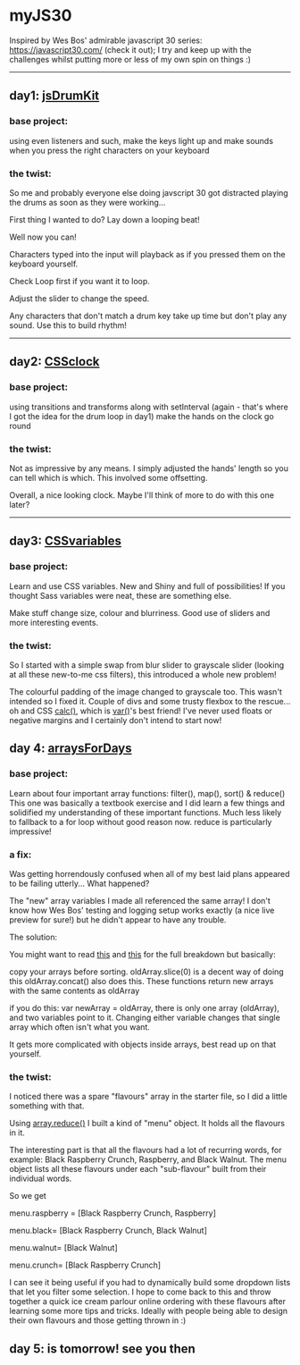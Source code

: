 # myJS30
Inspired by Wes Bos' admirable javascript 30 series: https://javascript30.com/ (check it out);
I try and keep up with the challenges whilst putting more or less of my own spin on things :)
___
## day1: [jsDrumKit](https://github.com/drmason13/myJS30/tree/master/jsDrumKit)
### base project:
using even listeners and such, make the keys light up and make sounds when you press the right characters on your keyboard

### the twist:
So me and probably everyone else doing javscript 30 got distracted playing the drums as soon as they were working...

First thing I wanted to do? Lay down a looping beat!

Well now you can!

Characters typed into the input will playback as if you pressed them on the keyboard yourself.

Check Loop first if you want it to loop.

Adjust the slider to change the speed.

Any characters that don't match a drum key take up time but don't play any sound. Use this to build rhythm!
___
## day2: [CSSclock](https://github.com/drmason13/myJS30/tree/master/CSSclock)
### base project:
using transitions and transforms along with setInterval (again - that's where I got the idea for the drum loop in day1) make the hands on the clock go round

### the twist:
Not as impressive by any means. I simply adjusted the hands' length so you can tell which is which. This involved some offsetting.

Overall, a nice looking clock. Maybe I'll think of more to do with this one later?
___
## day3: [CSSvariables](https://github.com/drmason13/myJS30/tree/master/CSSvariables)
### base project:
Learn and use CSS variables. New and Shiny and full of possibilities! If you thought Sass variables were neat, these are something else.

Make stuff change size, colour and blurriness. Good use of sliders and more interesting events.

### the twist:
So I started with a simple swap from blur slider to grayscale slider (looking at all these new-to-me css filters),
this introduced a whole new problem!

The colourful padding of the image changed to grayscale too.
This wasn't intended so I fixed it. Couple of divs and some trusty flexbox to the rescue...
oh and CSS [calc()](https://developer.mozilla.org/en/docs/Web/CSS/calc), which is [var()](https://developer.mozilla.org/en-US/docs/Web/CSS/var)'s best friend!
I've never used floats or negative margins and I certainly don't intend to start now!

## day 4: [arraysForDays](https://github.com/drmason13/myJS30/tree/master/arraysForDays)
### base project:
Learn about four important array functions: filter(), map(), sort() & reduce()
This one was basically a textbook exercise and I did learn a few things and solidified my understanding of these important functions. Much less likely to fallback to a for loop without good reason now. reduce is particularly impressive!

### a fix:
Was getting horrendously confused when all of my best laid plans appeared to be failing utterly...
What happened?

The "new" array variables I made all referenced the same array!
I don't know how Wes Bos' testing and logging setup works exactly (a nice live preview for sure!) but he didn't appear to have any trouble.

The solution:

You might want to read [this](http://stackoverflow.com/questions/13166884/shallow-copy-for-arrays-why-cant-simply-do-newarr-oldarr) and [this](http://stackoverflow.com/questions/3978492/javascript-fastest-way-to-duplicate-an-array-slice-vs-for-loop) for the full breakdown but basically:

copy your arrays before sorting.
oldArray.slice(0) is a decent way of doing this
oldArray.concat() also does this.
These functions return new arrays with the same contents as oldArray

if you do this:
var newArray = oldArray, there is only one array (oldArray), and two variables point to it. Changing either variable changes that single array which often isn't what you want.

It gets more complicated with objects inside arrays, best read up on that yourself.

### the twist:
I noticed there was a spare "flavours" array in the starter file, so I did a little something with that.

Using [array.reduce()](https://developer.mozilla.org/en-US/docs/Web/JavaScript/Reference/Global_Objects/Array/Reduce) I built a kind of "menu" object. It holds all the flavours in it.

The interesting part is that all the flavours had a lot of recurring words, for example: Black Raspberry Crunch, Raspberry, and Black Walnut. The menu object lists all these flavours under each "sub-flavour" built from their individual words.

So we get

menu.raspberry = [Black Raspberry Crunch, Raspberry]

menu.black= [Black Raspberry Crunch, Black Walnut]

menu.walnut= [Black Walnut]

menu.crunch= [Black Raspberry Crunch]

I can see it being useful if you had to dynamically build some dropdown lists that let you filter some selection.
I hope to come back to this and throw together a quick ice cream parlour online ordering with these flavours after learning some more tips and tricks. Ideally with people being able to design their own flavours and those getting thrown in :)

## day 5: is tomorrow! see you then
